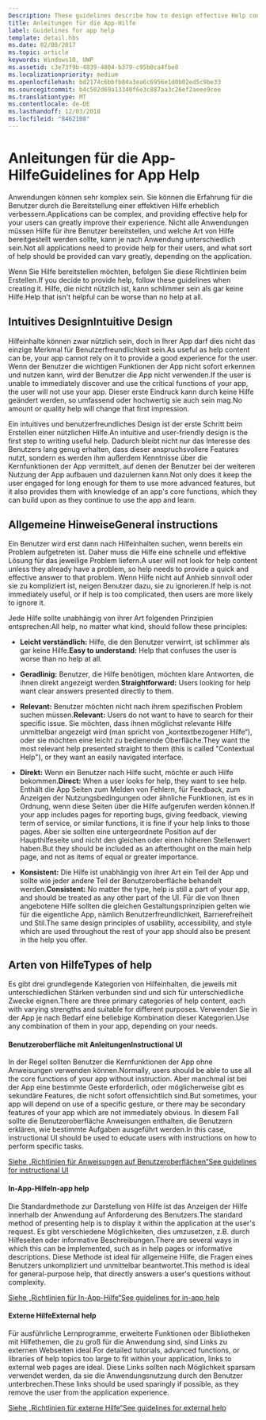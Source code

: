 ```yaml
---
Description: These guidelines describe how to design effective Help content for your app.
title: Anleitungen für die App-Hilfe
label: Guidelines for app help
template: detail.hbs
ms.date: 02/08/2017
ms.topic: article
keywords: Windows10, UWP
ms.assetid: c3e73f9b-4839-4804-b379-c95b0ca4fbe8
ms.localizationpriority: medium
ms.openlocfilehash: bd2174c6bbfb84a3ea6c6956e1d0b02ed5c9be33
ms.sourcegitcommit: b4c502d69a13340f6e3c887aa3c26ef2aeee9cee
ms.translationtype: MT
ms.contentlocale: de-DE
ms.lasthandoff: 12/03/2018
ms.locfileid: "8462108"
---
```

# <a name="guidelines-for-app-help"></a><span data-ttu-id="39416-103">Anleitungen für die App-Hilfe</span><span class="sxs-lookup"><span data-stu-id="39416-103">Guidelines for App Help</span></span>



<span data-ttu-id="39416-104">Anwendungen können sehr komplex sein. Sie können die Erfahrung für die Benutzer durch die Bereitstellung einer effektiven Hilfe erheblich verbessern.</span><span class="sxs-lookup"><span data-stu-id="39416-104">Applications can be complex, and providing effective help for your users can greatly improve their experience.</span></span> <span data-ttu-id="39416-105">Nicht alle Anwendungen müssen Hilfe für ihre Benutzer bereitstellen, und welche Art von Hilfe bereitgestellt werden sollte, kann je nach Anwendung unterschiedlich sein.</span><span class="sxs-lookup"><span data-stu-id="39416-105">Not all applications need to provide help for their users, and what sort of help should be provided can vary greatly, depending on the application.</span></span>

<span data-ttu-id="39416-106">Wenn Sie Hilfe bereitstellen möchten, befolgen Sie diese Richtlinien beim Erstellen.</span><span class="sxs-lookup"><span data-stu-id="39416-106">If you decide to provide help, follow these guidelines when creating it.</span></span> <span data-ttu-id="39416-107">Hilfe, die nicht nützlich ist, kann schlimmer sein als gar keine Hilfe.</span><span class="sxs-lookup"><span data-stu-id="39416-107">Help that isn't helpful can be worse than no help at all.</span></span>

## <a name="intuitive-design"></a><span data-ttu-id="39416-108">Intuitives Design</span><span class="sxs-lookup"><span data-stu-id="39416-108">Intuitive Design</span></span>

<span data-ttu-id="39416-109">Hilfeinhalte können zwar nützlich sein, doch in Ihrer App darf dies nicht das einzige Merkmal für Benutzerfreundlichkeit sein.</span><span class="sxs-lookup"><span data-stu-id="39416-109">As useful as help content can be, your app cannot rely on it to provide a good experience for the user.</span></span> <span data-ttu-id="39416-110">Wenn der Benutzer die wichtigen Funktionen der App nicht sofort erkennen und nutzen kann, wird der Benutzer die App nicht verwenden.</span><span class="sxs-lookup"><span data-stu-id="39416-110">If the user is unable to immediately discover and use the critical functions of your app, the user will not use your app.</span></span> <span data-ttu-id="39416-111">Dieser erste Eindruck kann durch keine Hilfe geändert werden, so umfassend oder hochwertig sie auch sein mag.</span><span class="sxs-lookup"><span data-stu-id="39416-111">No amount or quality help will change that first impression.</span></span>

<span data-ttu-id="39416-112">Ein intuitives und benutzerfreundliches Design ist der erste Schritt beim Erstellen einer nützlichen Hilfe.</span><span class="sxs-lookup"><span data-stu-id="39416-112">An intuitive and user-friendly design is the first step to writing useful help.</span></span> <span data-ttu-id="39416-113">Dadurch bleibt nicht nur das Interesse des Benutzers lang genug erhalten, dass dieser anspruchsvollere Features nutzt, sondern es werden ihm außerdem Kenntnisse über die Kernfunktionen der App vermittelt, auf denen der Benutzer bei der weiteren Nutzung der App aufbauen und dazulernen kann.</span><span class="sxs-lookup"><span data-stu-id="39416-113">Not only does it keep the user engaged for long enough for them to use more advanced features, but it also provides them with knowledge of an app's core functions, which they can build upon as they continue to use the app and learn.</span></span>

## <a name="general-instructions"></a><span data-ttu-id="39416-114">Allgemeine Hinweise</span><span class="sxs-lookup"><span data-stu-id="39416-114">General instructions</span></span>

<span data-ttu-id="39416-115">Ein Benutzer wird erst dann nach Hilfeinhalten suchen, wenn bereits ein Problem aufgetreten ist. Daher muss die Hilfe eine schnelle und effektive Lösung für das jeweilige Problem liefern.</span><span class="sxs-lookup"><span data-stu-id="39416-115">A user will not look for help content unless they already have a problem, so help needs to provide a quick and effective answer to that problem.</span></span> <span data-ttu-id="39416-116">Wenn Hilfe nicht auf Anhieb sinnvoll oder sie zu kompliziert ist, neigen Benutzer dazu, sie zu ignorieren.</span><span class="sxs-lookup"><span data-stu-id="39416-116">If help is not immediately useful, or if help is too complicated, then users are more likely to ignore it.</span></span>

<span data-ttu-id="39416-117">Jede Hilfe sollte unabhängig von ihrer Art folgenden Prinzipien entsprechen:</span><span class="sxs-lookup"><span data-stu-id="39416-117">All help, no matter what kind, should follow these principles:</span></span>

-   <span data-ttu-id="39416-118">**Leicht verständlich:** Hilfe, die den Benutzer verwirrt, ist schlimmer als gar keine Hilfe.</span><span class="sxs-lookup"><span data-stu-id="39416-118">**Easy to understand:** Help that confuses the user is worse than no help at all.</span></span>

-   <span data-ttu-id="39416-119">**Geradlinig:** Benutzer, die Hilfe benötigen, möchten klare Antworten, die ihnen direkt angezeigt werden.</span><span class="sxs-lookup"><span data-stu-id="39416-119">**Straightforward:** Users looking for help want clear answers presented directly to them.</span></span>

-   <span data-ttu-id="39416-120">**Relevant:** Benutzer möchten nicht nach ihrem spezifischen Problem suchen müssen.</span><span class="sxs-lookup"><span data-stu-id="39416-120">**Relevant:** Users do not want to have to search for their specific issue.</span></span> <span data-ttu-id="39416-121">Sie möchten, dass ihnen möglichst relevante Hilfe unmittelbar angezeigt wird (man spricht von „kontextbezogener Hilfe“), oder sie möchten eine leicht zu bedienende Oberfläche.</span><span class="sxs-lookup"><span data-stu-id="39416-121">They want the most relevant help presented straight to them (this is called "Contextual Help"), or they want an easily navigated interface.</span></span>

-   <span data-ttu-id="39416-122">**Direkt:** Wenn ein Benutzer nach Hilfe sucht, möchte er auch Hilfe bekommen.</span><span class="sxs-lookup"><span data-stu-id="39416-122">**Direct:** When a user looks for help, they want to see help.</span></span> <span data-ttu-id="39416-123">Enthält die App Seiten zum Melden von Fehlern, für Feedback, zum Anzeigen der Nutzungsbedingungen oder ähnliche Funktionen, ist es in Ordnung, wenn diese Seiten über die Hilfe aufgerufen werden können.</span><span class="sxs-lookup"><span data-stu-id="39416-123">If your app includes pages for reporting bugs, giving feedback, viewing term of service, or similar functions, it is fine if your help links to those pages.</span></span> <span data-ttu-id="39416-124">Aber sie sollten eine untergeordnete Position auf der Haupthilfeseite und nicht den gleichen oder einen höheren Stellenwert haben.</span><span class="sxs-lookup"><span data-stu-id="39416-124">But they should be included as an afterthought on the main help page, and not as items of equal or greater importance.</span></span>

-   <span data-ttu-id="39416-125">**Konsistent:** Die Hilfe ist unabhängig von ihrer Art ein Teil der App und sollte wie jeder andere Teil der Benutzeroberfläche behandelt werden.</span><span class="sxs-lookup"><span data-stu-id="39416-125">**Consistent:** No matter the type, help is still a part of your app, and should be treated as any other part of the UI.</span></span> <span data-ttu-id="39416-126">Für die von Ihnen angebotene Hilfe sollten die gleichen Gestaltungsprinzipien gelten wie für die eigentliche App, nämlich Benutzerfreundlichkeit, Barrierefreiheit und Stil.</span><span class="sxs-lookup"><span data-stu-id="39416-126">The same design principles of usability, accessibility, and style which are used throughout the rest of your app should also be present in the help you offer.</span></span>

## <a name="types-of-help"></a><span data-ttu-id="39416-127">Arten von Hilfe</span><span class="sxs-lookup"><span data-stu-id="39416-127">Types of help</span></span>

<span data-ttu-id="39416-128">Es gibt drei grundlegende Kategorien von Hilfeinhalten, die jeweils mit unterschiedlichen Stärken verbunden sind und sich für unterschiedliche Zwecke eignen.</span><span class="sxs-lookup"><span data-stu-id="39416-128">There are three primary categories of help content, each with varying strengths and suitable for different purposes.</span></span> <span data-ttu-id="39416-129">Verwenden Sie in der App je nach Bedarf eine beliebige Kombination dieser Kategorien.</span><span class="sxs-lookup"><span data-stu-id="39416-129">Use any combination of them in your app, depending on your needs.</span></span>

#### <a name="instructional-ui"></a><span data-ttu-id="39416-130">Benutzeroberfläche mit Anleitungen</span><span class="sxs-lookup"><span data-stu-id="39416-130">Instructional UI</span></span>

<span data-ttu-id="39416-131">In der Regel sollten Benutzer die Kernfunktionen der App ohne Anweisungen verwenden können.</span><span class="sxs-lookup"><span data-stu-id="39416-131">Normally, users should be able to use all the core functions of your app without instruction.</span></span> <span data-ttu-id="39416-132">Aber manchmal ist bei der App eine bestimmte Geste erforderlich, oder möglicherweise gibt es sekundäre Features, die nicht sofort offensichtlich sind.</span><span class="sxs-lookup"><span data-stu-id="39416-132">But sometimes, your app will depend on use of a specific gesture, or there may be secondary features of your app which are not immediately obvious.</span></span> <span data-ttu-id="39416-133">In diesem Fall sollte die Benutzeroberfläche Anweisungen enthalten, die Benutzern erklären, wie bestimmte Aufgaben ausgeführt werden.</span><span class="sxs-lookup"><span data-stu-id="39416-133">In this case, instructional UI should be used to educate users with instructions on how to perform specific tasks.</span></span>

[<span data-ttu-id="39416-134">Siehe „Richtlinien für Anweisungen auf Benutzeroberflächen“</span><span class="sxs-lookup"><span data-stu-id="39416-134">See guidelines for instructional UI</span></span>](instructional-ui.md)

#### <a name="in-app-help"></a><span data-ttu-id="39416-135">In-App-Hilfe</span><span class="sxs-lookup"><span data-stu-id="39416-135">In-app help</span></span>

<span data-ttu-id="39416-136">Die Standardmethode zur Darstellung von Hilfe ist das Anzeigen der Hilfe innerhalb der Anwendung auf Anforderung des Benutzers.</span><span class="sxs-lookup"><span data-stu-id="39416-136">The standard method of presenting help is to display it within the application at the user's request.</span></span> <span data-ttu-id="39416-137">Es gibt verschiedene Möglichkeiten, dies umzusetzen, z.B. durch Hilfeseiten oder informative Beschreibungen.</span><span class="sxs-lookup"><span data-stu-id="39416-137">There are several ways in which this can be implemented, such as in help pages or informative descriptions.</span></span> <span data-ttu-id="39416-138">Diese Methode ist ideal für allgemeine Hilfe, die Fragen eines Benutzers unkompliziert und unmittelbar beantwortet.</span><span class="sxs-lookup"><span data-stu-id="39416-138">This method is ideal for general-purpose help, that directly answers a user's questions without complexity.</span></span>

[<span data-ttu-id="39416-139">Siehe „Richtlinien für In-App-Hilfe“</span><span class="sxs-lookup"><span data-stu-id="39416-139">See guidelines for in-app help</span></span>](in-app-help.md)

#### <a name="external-help"></a><span data-ttu-id="39416-140">Externe Hilfe</span><span class="sxs-lookup"><span data-stu-id="39416-140">External help</span></span>

<span data-ttu-id="39416-141">Für ausführliche Lernprogramme, erweiterte Funktionen oder Bibliotheken mit Hilfethemen, die zu groß für die Anwendung sind, sind Links zu externen Webseiten ideal.</span><span class="sxs-lookup"><span data-stu-id="39416-141">For detailed tutorials, advanced functions, or libraries of help topics too large to fit within your application, links to external web pages are ideal.</span></span> <span data-ttu-id="39416-142">Diese Links sollten nach Möglichkeit sparsam verwendet werden, da sie die Anwendungsnutzung durch den Benutzer unterbrechen.</span><span class="sxs-lookup"><span data-stu-id="39416-142">These links should be used sparingly if possible, as they remove the user from the application experience.</span></span>

[<span data-ttu-id="39416-143">Siehe „Richtlinien für externe Hilfe“</span><span class="sxs-lookup"><span data-stu-id="39416-143">See guidelines for external help</span></span>](external-help.md)


